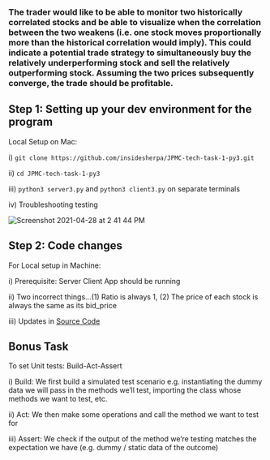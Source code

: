 ### The trader would like to be able to monitor two historically correlated stocks and be able to visualize when the correlation between the two weakens (i.e. one stock moves proportionally more than the historical correlation would imply). This could indicate a potential trade strategy to simultaneously buy the relatively underperforming stock and sell the relatively outperforming stock. Assuming the two prices subsequently converge, the trade should be profitable.

## Step 1: Setting up your dev environment for the program

  Local Setup on Mac:
  
  i) `git clone https://github.com/insidesherpa/JPMC-tech-task-1-py3.git`
  
  ii) `cd JPMC-tech-task-1-py3`
  
  iii) `python3 server3.py` and `python3 client3.py` on separate terminals
  
  iv) Troubleshooting testing
  
 ![Screenshot 2021-04-28 at 2 41 44 PM](https://user-images.githubusercontent.com/53336715/116407009-24675300-a7e6-11eb-9321-54920d5eda5c.png)

## Step 2: Code changes

  For Local setup in Machine:
  
  i) Prerequisite: Server Client App should be running
  
  ii) Two incorrect things…(1) Ratio is always 1, (2) The price of each stock is always the same as its bid_price
  
  iii) Updates in [Source Code]()
  
## Bonus Task

  To set Unit tests: Build-Act-Assert
  
  i) Build: We first build a simulated test scenario e.g. instantiating the
dummy data we will pass in the methods we’ll test, importing the class
whose methods we want to test, etc.

  ii) Act: We then make some operations and call the method we want to test
for

  iii) Assert: We check if the output of the method we’re testing matches the
expectation we have (e.g. dummy / static data of the outcome)

  
